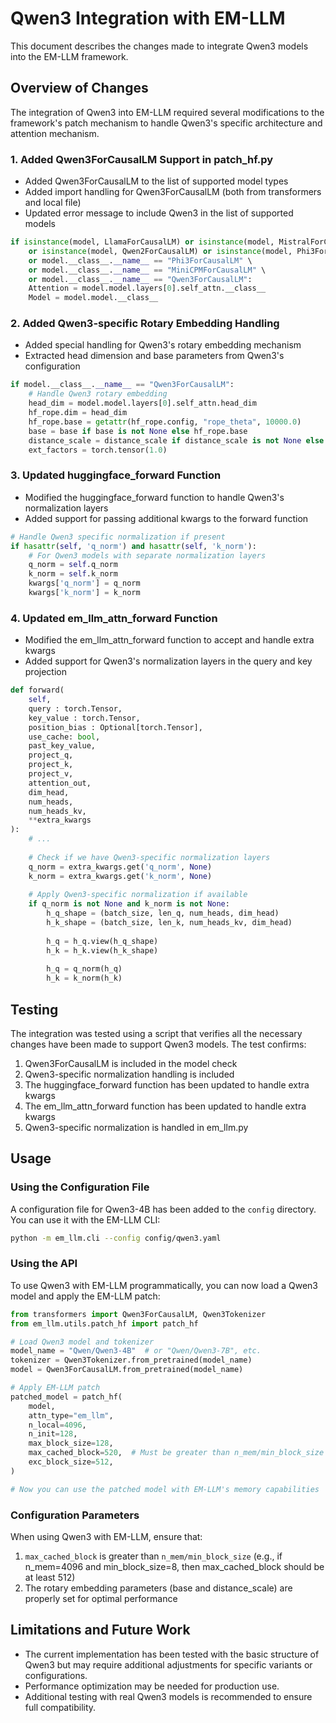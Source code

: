 # Qwen3 Integration with EM-LLM

This document describes the changes made to integrate Qwen3 models into the EM-LLM framework.

## Overview of Changes

The integration of Qwen3 into EM-LLM required several modifications to the framework's patch mechanism to handle Qwen3's specific architecture and attention mechanism.

### 1. Added Qwen3ForCausalLM Support in patch_hf.py

- Added Qwen3ForCausalLM to the list of supported model types
- Added import handling for Qwen3ForCausalLM (both from transformers and local file)
- Updated error message to include Qwen3 in the list of supported models

```python
if isinstance(model, LlamaForCausalLM) or isinstance(model, MistralForCausalLM) \
    or isinstance(model, Qwen2ForCausalLM) or isinstance(model, Phi3ForCausalLM) \
    or model.__class__.__name__ == "Phi3ForCausalLM" \
    or model.__class__.__name__ == "MiniCPMForCausalLM" \
    or model.__class__.__name__ == "Qwen3ForCausalLM":
    Attention = model.model.layers[0].self_attn.__class__
    Model = model.model.__class__
```

### 2. Added Qwen3-specific Rotary Embedding Handling

- Added special handling for Qwen3's rotary embedding mechanism
- Extracted head dimension and base parameters from Qwen3's configuration

```python
if model.__class__.__name__ == "Qwen3ForCausalLM":
    # Handle Qwen3 rotary embedding
    head_dim = model.model.layers[0].self_attn.head_dim
    hf_rope.dim = head_dim
    hf_rope.base = getattr(hf_rope.config, "rope_theta", 10000.0)
    base = base if base is not None else hf_rope.base
    distance_scale = distance_scale if distance_scale is not None else 1.0
    ext_factors = torch.tensor(1.0)
```

### 3. Updated huggingface_forward Function

- Modified the huggingface_forward function to handle Qwen3's normalization layers
- Added support for passing additional kwargs to the forward function

```python
# Handle Qwen3 specific normalization if present
if hasattr(self, 'q_norm') and hasattr(self, 'k_norm'):
    # For Qwen3 models with separate normalization layers
    q_norm = self.q_norm
    k_norm = self.k_norm
    kwargs['q_norm'] = q_norm
    kwargs['k_norm'] = k_norm
```

### 4. Updated em_llm_attn_forward Function

- Modified the em_llm_attn_forward function to accept and handle extra kwargs
- Added support for Qwen3's normalization layers in the query and key projection

```python
def forward(
    self, 
    query : torch.Tensor,
    key_value : torch.Tensor,
    position_bias : Optional[torch.Tensor],
    use_cache: bool,
    past_key_value,
    project_q, 
    project_k, 
    project_v, 
    attention_out, 
    dim_head, 
    num_heads, 
    num_heads_kv,
    **extra_kwargs
):
    # ...
    
    # Check if we have Qwen3-specific normalization layers
    q_norm = extra_kwargs.get('q_norm', None)
    k_norm = extra_kwargs.get('k_norm', None)
    
    # Apply Qwen3-specific normalization if available
    if q_norm is not None and k_norm is not None:
        h_q_shape = (batch_size, len_q, num_heads, dim_head)
        h_k_shape = (batch_size, len_k, num_heads_kv, dim_head)
        
        h_q = h_q.view(h_q_shape)
        h_k = h_k.view(h_k_shape)
        
        h_q = q_norm(h_q)
        h_k = k_norm(h_k)
```

## Testing

The integration was tested using a script that verifies all the necessary changes have been made to support Qwen3 models. The test confirms:

1. Qwen3ForCausalLM is included in the model check
2. Qwen3-specific normalization handling is included
3. The huggingface_forward function has been updated to handle extra kwargs
4. The em_llm_attn_forward function has been updated to handle extra kwargs
5. Qwen3-specific normalization is handled in em_llm.py

## Usage

### Using the Configuration File

A configuration file for Qwen3-4B has been added to the `config` directory. You can use it with the EM-LLM CLI:

```bash
python -m em_llm.cli --config config/qwen3.yaml
```

### Using the API

To use Qwen3 with EM-LLM programmatically, you can now load a Qwen3 model and apply the EM-LLM patch:

```python
from transformers import Qwen3ForCausalLM, Qwen3Tokenizer
from em_llm.utils.patch_hf import patch_hf

# Load Qwen3 model and tokenizer
model_name = "Qwen/Qwen3-4B"  # or "Qwen/Qwen3-7B", etc.
tokenizer = Qwen3Tokenizer.from_pretrained(model_name)
model = Qwen3ForCausalLM.from_pretrained(model_name)

# Apply EM-LLM patch
patched_model = patch_hf(
    model,
    attn_type="em_llm",
    n_local=4096,
    n_init=128,
    max_block_size=128,
    max_cached_block=520,  # Must be greater than n_mem/min_block_size
    exc_block_size=512,
)

# Now you can use the patched model with EM-LLM's memory capabilities
```

### Configuration Parameters

When using Qwen3 with EM-LLM, ensure that:

1. `max_cached_block` is greater than `n_mem/min_block_size` (e.g., if n_mem=4096 and min_block_size=8, then max_cached_block should be at least 512)
2. The rotary embedding parameters (base and distance_scale) are properly set for optimal performance

## Limitations and Future Work

- The current implementation has been tested with the basic structure of Qwen3 but may require additional adjustments for specific variants or configurations.
- Performance optimization may be needed for production use.
- Additional testing with real Qwen3 models is recommended to ensure full compatibility.